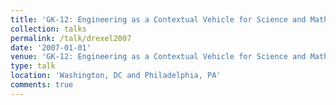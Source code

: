 ```yaml
---
title: 'GK-12: Engineering as a Contextual Vehicle for Science and Mathematics Education Poster'
collection: talks
permalink: /talk/drexel2007
date: '2007-01-01'
venue: 'GK-12: Engineering as a Contextual Vehicle for Science and Mathematics Education Poster. 2007 NSF GK-12 Annual Meeting, Washington DC and 2007 Drexel Research (RISC) Day'
type: talk
location: 'Washington, DC and Philadelphia, PA'
comments: true
---
```


